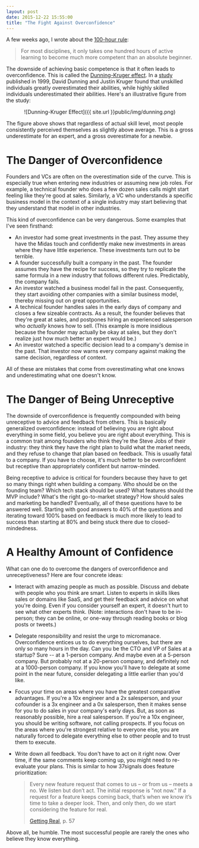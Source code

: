 ```yaml
---
layout: post
date: 2015-12-22 15:55:00
title: "The Fight Against Overconfidence"
---
```

A few weeks ago, I wrote about the <a href="http://codingvc.com/the-100-hour-rule/" target="_blank">100-hour rule</a>:
 
> For most disciplines, it only takes one hundred hours of active learning to become much more competent than an absolute beginner.
 
The downside of achieving basic competence is that it often leads to overconfidence. This is called the <a href="https://en.wikipedia.org/wiki/Dunning%E2%80%93Kruger_effect" target="_blank">Dunning-Kruger effect</a>. In a <a href="http://psych.colorado.edu/~vanboven/teaching/p7536_heurbias/p7536_readings/kruger_dunning.pdf" target="_blank">study</a> published in 1999, David Dunning and Justin Kruger found that unskilled individuals greatly overestimated their abilities, while highly skilled individuals underestimated their abilities. Here's an illustrative figure from the study:

<center>![Dunning-Kruger Effect]({{ site.url }}public/img/dunning.png)</center>

The figure above shows that regardless of actual skill level, most people consistently perceived themselves as slightly above average. This is a gross underestimate for an expert, and a gross overestimate for a newbie.

# The Danger of Overconfidence
Founders and VCs are often on the overestimation side of the curve. This is especially true when entering new industries or assuming new job roles. For example, a technical founder who does a few dozen sales calls might start feeling like they're good at sales. Similarly, a VC who understands a specific business model in the context of a single industry may start believing that they understand that model in other industries.

This kind of overconfidence can be very dangerous. Some examples that I've seen firsthand:

* An investor had some great investments in the past. They assume they have the Midas touch and confidently make new investments in areas where they have little experience. These investments turn out to be terrible.
* A founder successfully built a company in the past. The founder assumes they have the recipe for success, so they try to replicate the same formula in a new industry that follows different rules. Predictably, the company fails.
* An investor watched a business model fail in the past. Consequently, they start avoiding other companies with a similar business model, thereby missing out on great opportunities.
* A technical founder handles sales in the early days of company and closes a few sizeable contracts. As a result, the founder believes that they're great at sales, and postpones hiring an experienced salesperson who *actually* knows how to sell. (This example is more insidious because the founder may actually be okay at sales, but they don't realize just how much better an expert would be.) 
* An investor watched a specific decision lead to a company's demise in the past. That investor now warns every company against making the same decision, regardless of context.

All of these are mistakes that come from overestimating what one knows and underestimating what one doesn't know.

# The Danger of Being Unreceptive
The downside of overconfidence is frequently compounded with being unreceptive to advice and feedback from others. This is basically generalized overconfidence: instead of believing you are right about everything in some field, you believe you are right about everything. This is a common trait among founders who think they're the Steve Jobs of their industry: they think they have the right plan to build what the market needs, and they refuse to change that plan based on feedback. This is usually fatal to a company. If you have to choose, it's much better to be overconfident but receptive than appropriately confident but narrow-minded.

Being receptive to advice is critical for founders because they have to get so many things right when building a company. Who should be on the founding team? Which tech stack should be used? What features should the MVP include? What's the right go-to-market strategy? How should sales and marketing be handled? Eventually, all of these questions have to be answered well. Starting with good answers to 40% of the questions and iterating toward 100% based on feedback is much more likely to lead to success than starting at 80% and being stuck there due to closed-mindedness. 

# A Healthy Amount of Confidence
What can one do to overcome the dangers of overconfidence and unreceptiveness? Here are four concrete ideas:

* Interact with amazing people as much as possible. Discuss and debate with people who you think are smart. Listen to experts in skills likes sales or domains like SaaS, and get their feedback and advice on what you're doing. Even if you consider yourself an expert, it doesn't hurt to see what other experts think. (Note: interactions don't have to be in-person; they can be online, or one-way through reading books or blog posts or tweets.)

* Delegate responsibility and resist the urge to micromanace. Overconfidence entices us to do everything ourselves, but there are only so many hours in the day. Can you be the CTO and VP of Sales at a startup? Sure -- at a 1-person company. And maybe even at a 5-person company. But probably not at a 20-person company, and definitely not at a 1000-person company. If you know you'll have to delegate at some point in the near future, consider delegating a little earlier than you'd like.

* Focus your time on areas where you have the greatest comparative advantages. If you're a 10x engineer and a 2x salesperson, and your cofounder is a 3x engineer and a 0x salesperson, then it makes sense for you to do sales in your company's early days. But, as soon as reasonably possible, hire a real salesperson. If you're a 10x engineer, you should be writing software, not calling prospects. If you focus on the areas where you're strongest relative to everyone else, you are naturally forced to delegate everything else to other people and to trust them to execute.

* Write down all feedback. You don't have to act on it right now. Over time, if the same comments keep coming up, you might need to re-evaluate your plans. This is similar to how 37signals does feature prioritization:

    > Every new feature request that comes to us – or from us – meets a no. We listen but don’t act. The initial response is "not now." If a request for a feature keeps coming back, that’s when we know it’s time to take a deeper look. Then, and only then, do we start considering the feature for real.
    > 
    > <a href="https://basecamp.com/books/Getting%20Real.pdf" target="_blank">Getting Real</a>, p. 57
    
Above all, be humble. The most successful people are rarely the ones who believe they know everything.